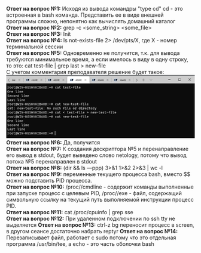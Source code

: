 **Ответ на вопрос №1:** Исходя из вывода командры "type cd" cd - это встроенная в bash команда. Представить ее в виде внешней программы сложно, непонятно как вычислять домашний каталог  
**Ответ на вопрос №2:** grep -с <some_string> <some_file>  
**Ответ на вопрос №3:** Init  
**Ответ на вопрос №4:** ls not-exists-file 2> /dev/pts/X, где X - номер терминальной сессии  
**Ответ на вопрос №5:** Одновременно не получится, т.к. для вывода требуются минимальное время, а если имелось в виду в одну строку, то это: cat test-file | grep last > new-file  
C учетом комментария преподавателя решение будет такое:  
![Terminal answer 5](../raw/img.png)
**Ответ на вопрос №6:** Да, получится  
**Ответ на вопрос №7:** К создания дескриптора №5 и перенаправление его вывод в stdout, будет выведено слово netology, потому что вывод потока №5 перенаправлен в stdout   
**Ответ на вопрос №8:** (dir && ls —ppp) 3>&1 1>&2 2>&3 | wc -l  
**Ответ на вопрос №9:** переменные текущего процесса bash, вместо $$ можно подставить PID процесса.  
**Ответ на вопрос №10:**   /proc/<PID>/cmdline - содержит команды выполненные при запуске процесс с целевым PID, /proc/<PID>/exe - файл, содержащий символьную ссылку на текущий путь выполняемой инструкции процесс PID.   
**Ответ на вопрос №11:** cat /proc/cpuinfo | grep sse  
**Ответ на вопрос №12:** При удаленном подключении по ssh tty не выделяется 
**Ответ на вопрос №13:**  ctrl-z bg переносит процесс в screen, в другом сеансе достаточно набрать reptyr <PID>
**Ответ на вопрос №14:** Перезаписывает файл, работает с sudo  потому что это отдельная программа /usr/bin/tee, а echo - это часть оболочки bash 